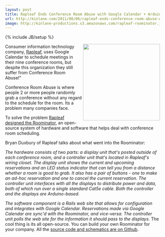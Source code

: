 ```yaml
---
layout: post
title: Rapleaf Ends Conference Room Abuse with Google Calendar + Arduino
url: http://kinlane.com/2011/08/06/rapleaf-ends-conference-room-abuse-with-google-calendar-arduino/
image: http://kinlane-productions.s3.amazonaws.com/rapleaf-roominator.jpg
---
```

{% include JB/setup %}
<p>
     <img src="http://kinlane-productions.s3.amazonaws.com/rapleaf-roominator.jpg"  width="250" align="right" />Consumer information technology company, <a title="Rapleaf" href="http://www.rapleaf.com/">Rapleaf</a>, uses Google Calendar to schedule meetings in their nine conference rooms, but despite this organization they still suffer from Conference Room Abuse!"
</p>

<p>
     Conference Room Abuse is where people 2 or more people randomly grab a conference without any regard to the schedule for the room. Its a problem many companies face.
</p>

<p>
     To solve the problem <a title="Rapleaf designed the Roominator" href="http://blog.rapleaf.com/dev/2011/08/01/google-calendar-arduino-the-roominator/">Rapleaf designed the Roominator</a>, an open-source system of hardware and software that helps deal with conference room scheduling.
</p>

<p>
     Bryan Duxbury of Rapleaf talks about what went into the Roominator:
</p>
<p>
     <em>The hardware consists of two parts: a display unit that's posted outside of each conference room, and a controller unit that's located in Rapleaf's wiring closet. The display unit shows the current and upcoming reservations and an LED status indicator that can tell you from a distance whether a room is good to grab. It also has a pair of buttons - one to make an ad-hoc reservation and one to cancel the current reservation. The controller unit interfaces with all the displays to distribute power and data, both of which run over a single standard Cat5e cable. Both the controller and the displays are Arduino-based.</em>
</p>
<p>
     <em>The software component is a Rails web site that allows for configuration and integrates with Google Calendar. Reservations made via Google Calendar are sync'd with the Roominator, and vice-versa. The controller unit polls the web site for the information it should pass to the displays.</em> The cool thing is its all open-source. You can build your own Roominator for your company. All the <a title="source code and schematics are on Github" href="https://github.com/bryanduxbury/roominator">source code and schematics are on Github</a>.
</p>